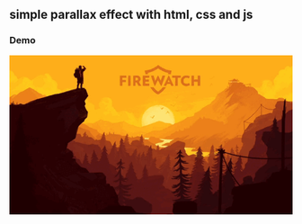 ## simple parallax effect with html, css and js

### Demo
[![preview.gif](preview.gif)](https://philipphermes.github.io/html-parallax-image/)